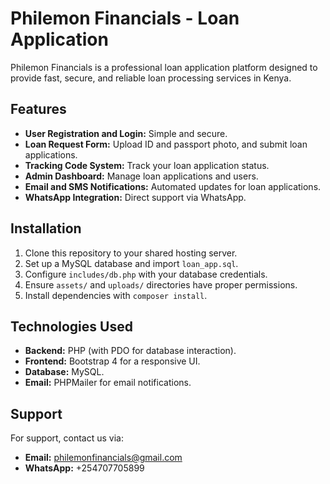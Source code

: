 # Philemon Financials - Loan Application

Philemon Financials is a professional loan application platform designed to provide fast, secure, and reliable loan processing services in Kenya.

## Features
- **User Registration and Login:** Simple and secure.
- **Loan Request Form:** Upload ID and passport photo, and submit loan applications.
- **Tracking Code System:** Track your loan application status.
- **Admin Dashboard:** Manage loan applications and users.
- **Email and SMS Notifications:** Automated updates for loan applications.
- **WhatsApp Integration:** Direct support via WhatsApp.

## Installation
1. Clone this repository to your shared hosting server.
2. Set up a MySQL database and import `loan_app.sql`.
3. Configure `includes/db.php` with your database credentials.
4. Ensure `assets/` and `uploads/` directories have proper permissions.
5. Install dependencies with `composer install`.

## Technologies Used
- **Backend:** PHP (with PDO for database interaction).
- **Frontend:** Bootstrap 4 for a responsive UI.
- **Database:** MySQL.
- **Email:** PHPMailer for email notifications.

## Support
For support, contact us via:
- **Email:** philemonfinancials@gmail.com
- **WhatsApp:** +254707705899